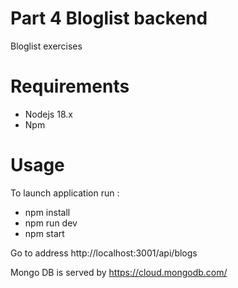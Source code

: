 # Part 4 Bloglist backend

Bloglist exercises 

# Requirements
- Nodejs 18.x
- Npm
# Usage

To launch application run :
- npm install
- npm run dev
- npm start

Go to address http://localhost:3001/api/blogs

Mongo DB is served by https://cloud.mongodb.com/